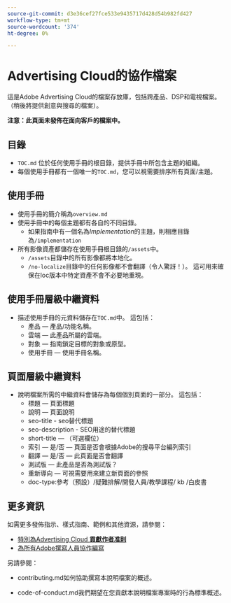 ```yaml
---
source-git-commit: d3e36cef27fce533e9435717d428d54b982fd427
workflow-type: tm+mt
source-wordcount: '374'
ht-degree: 0%

---
```

# Advertising Cloud的協作檔案

這是Adobe Advertising Cloud的檔案存放庫，包括跨產品、DSP和電視檔案。 （稍後將提供創意與搜尋的檔案）。

**注意：此頁面未發佈在面向客戶的檔案中。**

## 目錄

+ `TOC.md` 位於任何使用手冊的根目錄，提供手冊中所包含主題的組織。
+ 每個使用手冊都有一個唯一的`TOC.md`，您可以視需要排序所有頁面/主題。


## 使用手冊

+ 使用手冊的簡介稱為`overview.md`
+ 使用手冊中的每個主題都有各自的不同目錄。
   + 如果指南中有一個名為&#x200B;*Implementation*&#x200B;的主題，則相應目錄為`/implementation`
+ 所有影像資產都儲存在使用手冊根目錄的`/assets`中。
   + `/assets`目錄中的所有影像都將本地化。
   + `/no-localize`目錄中的任何影像都不會翻譯（令人驚訝！）。 這可用來確保在loc版本中特定資產不會不必要地重現。

## 使用手冊層級中繼資料

+ 描述使用手冊的元資料儲存在`TOC.md`中。 這包括：
   + 產品 — 產品/功能名稱。
   + 雲端 — 此產品所屬的雲端。
   + 對象 — 指南鎖定目標的對象或原型。
   + 使用手冊 — 使用手冊名稱。

## 頁面層級中繼資料

+ 說明檔案所需的中繼資料會儲存為每個個別頁面的一部分。 這包括：
   + 標題 — 頁面標題
   + 說明 — 頁面說明
   + seo-title - seo替代標題
   + seo-description - SEO用途的替代標題
   + short-title — （可選欄位）
   + 索引 — 是/否 — 頁面是否會根據Adobe的搜尋平台編列索引
   + 翻譯 — 是/否 — 此頁面是否會翻譯
   + 測試版 — 此產品是否為測試版？
   + 重新導向 — 可視需要用來建立新頁面的參照
   + doc-type:參考（預設）/疑難排解/開發人員/教學課程/ kb /白皮書

## 更多資訊

如需更多發佈指示、樣式指南、範例和其他資源，請參閱：

+ [特別為Advertising Cloud **貢獻作者准則**](https://wiki.corp.adobe.com/pages/viewpage.action?spaceKey=EfficientFrontier&amp;title=Contributing+Author+Guidelines+for+Advertising+Cloud+Help)
+ [為所有Adobe撰寫人員協作編寫](https://experienceleague.adobe.com/docs/authoring-guide-exl/using/home.html)

另請參閱：

+ contributing.md如何協助撰寫本說明檔案的概述。

<!-- * guidelines.md For an overview on what is expected in contributions and how to compose your documentation contributions. -->
+ code-of-conduct.md我們期望在您貢獻本說明檔案專案時的行為標準概述。
